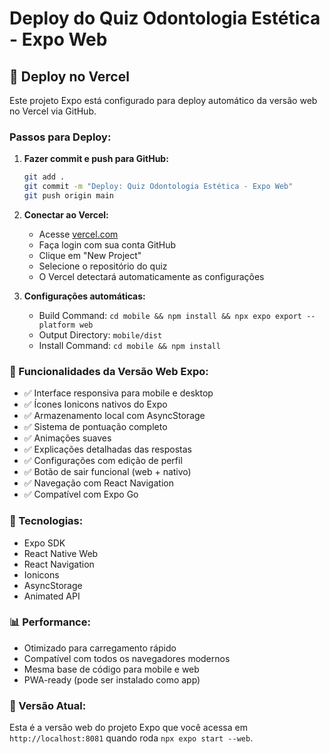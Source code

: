# Deploy do Quiz Odontologia Estética - Expo Web

## 🚀 Deploy no Vercel

Este projeto Expo está configurado para deploy automático da versão web no Vercel via GitHub.

### Passos para Deploy:

1. **Fazer commit e push para GitHub:**
   ```bash
   git add .
   git commit -m "Deploy: Quiz Odontologia Estética - Expo Web"
   git push origin main
   ```

2. **Conectar ao Vercel:**
   - Acesse [vercel.com](https://vercel.com)
   - Faça login com sua conta GitHub
   - Clique em "New Project"
   - Selecione o repositório do quiz
   - O Vercel detectará automaticamente as configurações

3. **Configurações automáticas:**
   - Build Command: `cd mobile && npm install && npx expo export --platform web`
   - Output Directory: `mobile/dist`
   - Install Command: `cd mobile && npm install`

### 📱 Funcionalidades da Versão Web Expo:

- ✅ Interface responsiva para mobile e desktop
- ✅ Ícones Ionicons nativos do Expo
- ✅ Armazenamento local com AsyncStorage
- ✅ Sistema de pontuação completo
- ✅ Animações suaves
- ✅ Explicações detalhadas das respostas
- ✅ Configurações com edição de perfil
- ✅ Botão de sair funcional (web + nativo)
- ✅ Navegação com React Navigation
- ✅ Compatível com Expo Go

### 🔧 Tecnologias:

- Expo SDK
- React Native Web
- React Navigation
- Ionicons
- AsyncStorage
- Animated API

### 📊 Performance:

- Otimizado para carregamento rápido
- Compatível com todos os navegadores modernos
- Mesma base de código para mobile e web
- PWA-ready (pode ser instalado como app)

### 🎯 Versão Atual:

Esta é a versão web do projeto Expo que você acessa em `http://localhost:8081` quando roda `npx expo start --web`.